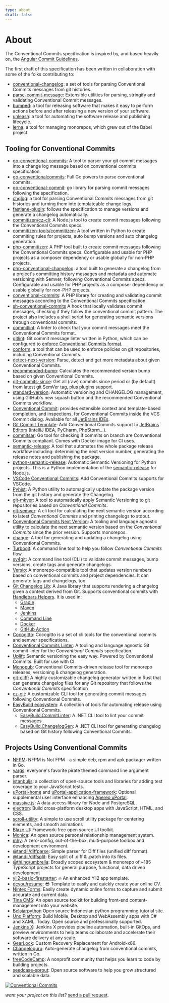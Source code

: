 ```yaml
---
type: about
draft: false
---
```


# About

The Conventional Commits specification is inspired by, and based heavily on, the [Angular Commit Guidelines](https://github.com/angular/angular/blob/22b96b9/CONTRIBUTING.md#-commit-message-guidelines).

The first draft of this specification has been written in collaboration with some of the folks contributing to:

* [conventional-changelog](https://github.com/conventional-changelog/conventional-changelog): a set of tools for parsing Conventional Commits messages from git histories.
* [parse-commit-message](https://npmjs.com/package/parse-commit-message): Extensible utilities for parsing, stringify and validating Conventional Commit messages.
* [bumped](https://bumped.github.io): a tool for releasing software that makes it easy to perform actions before and after releasing a new version of your software.
* [unleash](https://github.com/netflix/unleash): a tool for automating the software release and publishing lifecycle.
* [lerna](https://github.com/lerna/lerna): a tool for managing monorepos, which grew out of the Babel project.


## Tooling for Conventional Commits

* [go-conventional-commits](https://github.com/joselitofilho/go-conventional-commits): A tool to parser your git commit messages into a change log message based on conventional commits specification.
* [go-conventionalcommits](https://github.com/leodido/go-conventionalcommits): Full Go powers to parse conventional commits.
* [go-conventional-commit](https://gitlab.com/digitalxero/go-conventional-commit): go library for parsing commit messages following the specification.
* [chglog](https://github.com/goreleaser/chglog): a tool for parsing Conventional Commits messages from git histories and turning them into templateable change logs.
* [fastlane-plugin](https://github.com/xotahal/fastlane-plugin-semantic_release): follows the specification to manage versions and generate a changelog automatically.
* [commitizen/cz-cli](https://github.com/commitizen/cz-cli): A Node.js tool to create commit messages following the Conventional Commits specs.
* [commitizen-tools/commitizen](https://github.com/commitizen-tools/commitizen): A tool written in Python to create commiting rules for projects, auto bump versions and auto changelog generation.
* [php-commitizen](https://github.com/damianopetrungaro/php-commitizen): A PHP tool built to create commit messages following the Conventional Commits specs.
  Configurable and usable for PHP projects as a composer dependency or usable globally for non-PHP projects.
* [php-conventional-changelog](https://github.com/marcocesarato/php-conventional-changelog): a tool built to generate a changelog from a project's committing history messages and metadata and automate versioning with Semver, following Conventional Commits specs. Configurable and usable for PHP projects as a composer dependency or usable globally for non-PHP projects.
* [conventional-commits](https://github.com/ramsey/conventional-commits): A PHP library for creating and validating commit messages according to the Conventional Commits specification.
* [sh-conventional-commits](https://github.com/joaobsjunior/sh-conventional-commits) A hook that locally validates commit messages, checking if they follow the conventional commit pattern. The project also includes a shell script for generating semantic versions through conventional commits.
* [commitlint](https://github.com/conventional-changelog/commitlint): A linter to check that your commit messages meet the Conventional Commits format.
* [gitlint](https://github.com/jorisroovers/gitlint): Git commit message linter written in Python, which can be configured to [enforce Conventional Commits format](https://jorisroovers.com/gitlint/contrib_rules/#ct1-contrib-title-conventional-commits).
* [conform](https://github.com/autonomy/conform): a tool that can be used to enforce policies on git repositories, including Conventional Commits.
* [detect-next-version](https://npmjs.com/package/detect-next-version): Parse, detect and get more metadata about given Conventional Commits.
* [recommended-bump](https://www.npmjs.com/package/recommended-bump): Calculates the recommended version bump based on given Conventional Commits.
* [git-commits-since](https://www.npmjs.com/package/git-commits-since): Get all (raw) commits since period or (by default) from latest git SemVer tag, plus plugins support.
* [standard-version](https://github.com/conventional-changelog/standard-version): Automatic versioning and CHANGELOG management, using GitHub's new squash button and the recommended Conventional Commits workflow.
* [Conventional Commit](https://github.com/lppedd/idea-conventional-commit): provides extensible context and template-based completion, and inspections, for Conventional Commits inside the VCS Commit dialog. Available for all [JetBrains IDEs](https://www.jetbrains.com/).
* [Git Commit Template](https://plugins.jetbrains.com/plugin/9861-git-commit-template): Add Conventional Commits support to [JetBrains Editors](https://www.jetbrains.com/) (IntelliJ IDEA, PyCharm, PhpStorm...).
* [commitsar](https://github.com/commitsar-app/commitsar): Go tool for checking if commits on branch are Conventional Commits compliant. Comes with Docker image for CI uses.
* [semantic-release](https://github.com/semantic-release/semantic-release): A tool that automates the whole package release workflow including: determining the next version number, generating the release notes and publishing the package.
* [python-semantic-release](https://github.com/relekang/python-semantic-release): Automatic Semantic Versioning for Python projects. This is a Python implementation of the [semantic-release](https://github.com/semantic-release/semantic-release) for Node.js.
* [VSCode Conventional Commits](https://marketplace.visualstudio.com/items?itemName=vivaxy.vscode-conventional-commits): Add Conventional Commits supports for VSCode.
* [Pyhist](https://github.com/jgoodman8/pyhist): A Python utility to automagically update the package version from the git history and generate the Changelog.
* [git-mkver](https://github.com/idc101/git-mkver): A tool to automatically apply Semantic Versioning to git repositories based on _Conventional Commits_.
* [git-semver](https://github.com/PSanetra/git-semver): A cli tool for calculating the next semantic version according to latest _Conventional Commits_ and printing changelogs to stdout.
* [Conventional Commits Next Version](https://gitlab.com/DeveloperC/conventional_commits_next_version): A tooling and language agnostic utility to calculate the next semantic version based on the _Conventional Commits_ since the prior version. Supports monorepos.
* [change](https://github.com/adamtabrams/change): A tool for generating and updating a changelog using Conventional Commits.
* [Turbogit](https://b4nst.github.io/turbogit): A command line tool to help you follow _Conventional Commits_ flow.
* [sv4git](https://github.com/bvieira/sv4git): A command line tool (CLI) to validate commit messages, bump versions, create tags and generate changelogs.
* [Versio](https://github.com/chaaz/versio): A monorepo-compatible tool that updates version numbers based on conventional commits and project dependencies. It can generate tags and changelogs, too.
* [Git Changelog Lib](https://github.com/tomasbjerre/git-changelog-lib): A Java library that supports rendering a changelog given a context derived from Git. Supports conventional commits with [Handlebars Helpers](https://github.com/tomasbjerre/git-changelog-lib#helpers). It is used in:
    * [Gradle](https://github.com/tomasbjerre/git-changelog-gradle-plugin)
    * [Maven](https://github.com/tomasbjerre/git-changelog-maven-plugin)
    * [Jenkins](https://github.com/jenkinsci/git-changelog-plugin)
    * [Command Line](https://github.com/tomasbjerre/git-changelog-command-line)
    * [Docker](https://hub.docker.com/r/tomasbjerre/git-changelog-command-line)
    * [GitHub Action](https://github.com/tomasbjerre/git-changelog-github-release)
* [Cocogitto](https://github.com/oknozor/cocogitto): Cocogitto is a set of cli tools for the conventional commits and semver specifications.
* [Conventional Commits Linter](https://gitlab.com/DeveloperC/conventional_commits_linter): A tooling and language agnostic Git commit linter for the _Conventional Commits_ specification.
* [Uplift](https://github.com/gembaadvantage/uplift): Semantic versioning the easy way. Powered by Conventional Commits. Built for use with CI.
* [Monopub](https://github.com/thi-ng/monopub): Conventional Commits-driven release tool for monorepo releases, versioning & changelog generation.
* [git-cliff](https://git-cliff.org/): A highly customizable changelog generator written in Rust that can generate changelog files for any Git repository that follows the _Conventional Commits_ specification
* [cz-git](https://github.com/Zhengqbbb/cz-git): A customizable CLI tool for generating commit messages following Conventional Commits.
* [EasyBuild ecosystem](https://github.com/easybuild-org): A collection of tools for automating release using Conventional Commits.
    * [EasyBuild.CommitLinter](https://github.com/easybuild-org/EasyBuild.CommitLinter): A .NET CLI tool to lint your commit messages
    * [EasyBuild.ChangelogGen](https://github.com/easybuild-org/EasyBuild.ChangelogGen): A .NET CLI tool for generating changelog based on Git history following Conventional Commits.

## Projects Using Conventional Commits

* [NFPM](https://github.com/goreleaser/nfpm): NFPM is Not FPM - a simple deb, rpm and apk packager written in Go.
* [yargs](https://github.com/yargs/yargs): everyone's favorite pirate themed command line argument parser.
* [istanbuljs](https://github.com/istanbuljs/istanbuljs): a collection of open-source tools and libraries for adding test coverage to your JavaScript tests.
* [uPortal-home](https://github.com/UW-Madison-DoIT/angularjs-portal) and [uPortal-application-framework](https://github.com/UW-Madison-DoIT/uw-frame): Optional supplemental user interface enhancing [Apereo uPortal](https://www.apereo.org/projects/uportal).
* [massive.js](https://github.com/dmfay/massive-js): A data access library for Node and PostgreSQL.
* [electron](https://github.com/electron/electron): Build cross-platform desktop apps with JavaScript, HTML, and CSS.
* [scroll-utility](https://github.com/LeDDGroup/scroll-utility): A simple to use scroll utility package for centering elements, and smooth animations
* [Blaze UI](https://github.com/BlazeUI/blaze): Framework-free open source UI toolkit.
* [Monica](https://github.com/monicahq/monica): An open source personal relationship management system.
* [mhy](https://mhy.js.org): A zero-config, out-of-the-box, multi-purpose toolbox and development environment.
* [@tandil/diffparse](https://github.com/danielduarte/diffparse#readme): Simple parser for Diff files (unified diff format).
* [@tandil/diffsplit](https://github.com/danielduarte/diffsplit#readme): Easy split of .diff & .patch into its files.
* [@thi.ng/umbrella](https://github.com/thi-ng/umbrella): Broadly scoped ecosystem & monorepo of ~185 TypeScript projects for general purpose, functional, data driven development
* [yii2-basic-firestarter](https://github.com/HunWalk/yii2-basic-firestarter): 🔥 An enhanced Yii2 app template.
* [dcyou/resume](https://github.com/dcyou/resume): 😎 Template to easily and quickly create your online CV.
* [Nintex Forms](https://www.nintex.com/workflow-automation/modern-forms/): Easily create dynamic online forms to capture and submit accurate and current data.
* [Tina CMS](https://tinacms.org): An open source toolkit for building front-end content-management into your website.
* [Belajarpython](https://github.com/belajarpythoncom/belajarpython.com) Open source Indonesian python programming tutorial site.
* [Uno Platform](https://platform.uno): Build Mobile, Desktop and WebAssembly apps with C# and XAML. Today. Open source and professionally supported.
* [Jenkins X](https://jenkins-x.io/): Jenkins X provides pipeline automation, built-in GitOps, and preview environments to help teams collaborate and accelerate their software delivery at any scale.
* [GearLock](https://github.com/axonasif/gearlock): Custom Recovery Replacement for Android-x86.
* [Changeloguru](https://github.com/haunt98/changeloguru): Auto-generate changelog from conventional commits, written in Go.
* [freeCodeCamp](https://www.freecodecamp.org): A nonprofit community that helps you learn to code by building projects.
* [seedcase-sprout](https://github.com/seedcase-project/seedcase-sprout): Open source software to help you grow structured and scalable data.

[![Conventional Commits](https://img.shields.io/badge/Conventional%20Commits-1.0.0-yellow.svg)](https://conventionalcommits.org)

_want your project on this list?_ [send a pull request](https://github.com/conventional-changelog/conventionalcommits.org/pulls).
